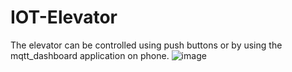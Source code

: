 # IOT-Elevator

The elevator can be controlled using push buttons or by using the mqtt_dashboard application on phone.
![image](https://user-images.githubusercontent.com/27682820/36939686-292dee4c-1f5b-11e8-9b21-80b0346460b5.png)
